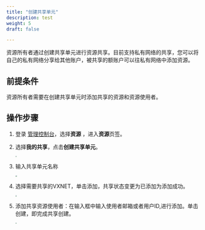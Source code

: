 ```yaml
---
title: "创建共享单元"
description: test
weight: 5
draft: false

---
```


资源所有者通过创建共享单元进行资源共享。目前支持私有网络的共享，您可以将自己的私有网络分享给其他账户，被共享的额账户可以往私有网络中添加资源。

## 前提条件

资源所有者需要在创建共享单元时添加共享的资源和资源使用者。

## 操作步骤

1. 登录 [管理控制台](https://console.shanhe.com/login)，选择**资源** ，进入**资源**页签。

2. 选择**我的共享**，点击**创建共享单元**。

   <img src="../_images/rs_2.png" style="zoom:19%;" />

3. 输入共享单元名称

   <img src="../_images/rs_3.png" style="zoom:28%;" />

4. 选择需要共享的VXNET，单击添加，共享状态变更为已添加为添加成功。

   <img src="../_images/rs_4.png" style="zoom:22%;" />

5. 添加共享资源使用者：在输入框中输入使用者邮箱或者用户ID,进行添加。单击创建，即完成共享创建。

   <img src="../_images/rs_5.png" style="zoom:22%;" />